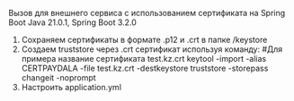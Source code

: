 
Вызов для внешнего сервиса с использованием сертификата на Spring Boot
Java 21.0.1, Spring Boot 3.2.0

1. Сохраняем сертификаты в формате .p12 и .crt в папке /keystore
2. Создаем truststore через .crt сертификат используя команду:
   #Для примера название сертификата test.kz.crt
   keytool -import -alias CERTPAYDALA -file test.kz.crt -destkeystore truststore -storepass changeit -noprompt
3. Настроить application.yml 